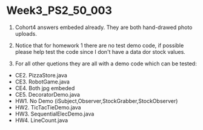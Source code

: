 # Week3_PS2_50_003
1. Cohort4 answers embeded already. They are both hand-drawed photo uploads.
2. Notice that for homework 1 there are no test demo code, if possible please help test the code since I don't have a data dor stock values.

3. For all other quetions they are all with a demo code which can be tested:
+ CE2. PizzaStore.java
+ CE3. RobotGame.java
+ CE4. Both jpg embeded
+ CE5. DecoratorDemo.java
+ HW1. No Demo (iSubject,Observer,StockGrabber,StockObserver)
+ HW2. TicTacTieDemo.java
+ HW3. SequentialElecDemo.java
+ HW4. LineCount.java
